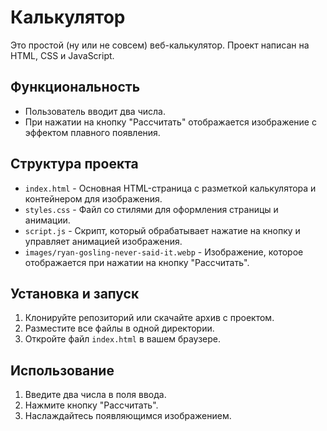 # Калькулятор

Это простой (ну или не совсем) веб-калькулятор. Проект написан на HTML, CSS и JavaScript.

## Функциональность

- Пользователь вводит два числа.
- При нажатии на кнопку "Рассчитать" отображается изображение с эффектом плавного появления.

## Структура проекта

- `index.html` - Основная HTML-страница с разметкой калькулятора и контейнером для изображения.
- `styles.css` - Файл со стилями для оформления страницы и анимации.
- `script.js` - Скрипт, который обрабатывает нажатие на кнопку и управляет анимацией изображения.
- `images/ryan-gosling-never-said-it.webp` - Изображение, которое отображается при нажатии на кнопку "Рассчитать".

## Установка и запуск

1. Клонируйте репозиторий или скачайте архив с проектом.
2. Разместите все файлы в одной директории.
3. Откройте файл `index.html` в вашем браузере.

## Использование

1. Введите два числа в поля ввода.
2. Нажмите кнопку "Рассчитать".
3. Наслаждайтесь появляющимся изображением.

